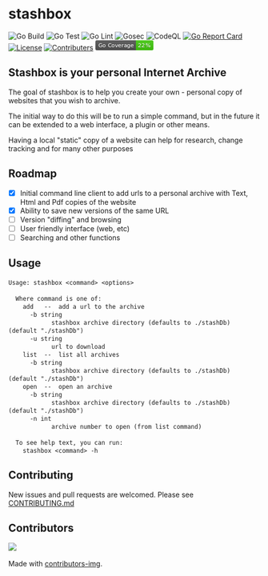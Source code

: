 # stashbox
![Go Build](https://github.com/zpeters/stashbox/workflows/Go%20Build/badge.svg)
![Go Test](https://github.com/zpeters/stashbox/workflows/Go%20Test/badge.svg)
![Go Lint](https://github.com/zpeters/stashbox/workflows/Go%20Lint/badge.svg)
![Gosec](https://github.com/zpeters/stashbox/workflows/Gosec/badge.svg)
![CodeQL](https://github.com/zpeters/stashbox/workflows/CodeQL/badge.svg)
[![Go Report Card](https://goreportcard.com/badge/github.com/zpeters/stashbox)](https://goreportcard.com/report/github.com/zpeters/stashbox)
[![License](https://img.shields.io/github/license/zpeters/stashbox)](https://img.shields.io/github/license/zpeters/stashbox)
[![Contributers](https://img.shields.io/github/contributors/zpeters/stashbox)](https://img.shields.io/github/contributors/zpeters/stashbox)
![gopherbadger-tag-do-not-edit](https://github.com/KrishKayc/stashbox/blob/main/coverage/coverage_badge.png)
## Stashbox is your personal Internet Archive

The goal of stashbox is to help you create your own - personal copy of websites that you wish to archive.

The initial way to do this will be to run a simple command, but in the future it can be extended to a web interface, a plugin or other means.

Having a local "static" copy of a website can help for research, change tracking and for many other purposes

## Roadmap

- [x]  Initial command line client to add urls to a personal archive with Text, Html and Pdf copies of the website
- [x]  Ability to save new versions of the same URL
- [ ]  Version "diffing" and browsing
- [ ]  User friendly interface (web, etc)
- [ ]  Searching and other functions

## Usage
```
Usage: stashbox <command> <options>

  Where command is one of:
    add   --  add a url to the archive
      -b string
            stashbox archive directory (defaults to ./stashDb) (default "./stashDb")
      -u string
            url to download
    list  --  list all archives
      -b string
            stashbox archive directory (defaults to ./stashDb) (default "./stashDb")
    open  --  open an archive
      -b string
            stashbox archive directory (defaults to ./stashDb) (default "./stashDb")
      -n int
            archive number to open (from list command)

  To see help text, you can run:
    stashbox <command> -h
```

## Contributing

New issues and pull requests are welcomed.  Please see [CONTRIBUTING.md](CONTRIBUTING.md)

## Contributors

<a href="https://github.com/zpeters/stashbox/graphs/contributors">
  <img src="https://contributors-img.web.app/image?repo=zpeters/stashbox" />
</a>

Made with [contributors-img](https://contributors-img.web.app).
